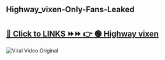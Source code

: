 
 ## Highway_vixen-Only-Fans-Leaked

# <h2><a href="https://clipsfans.com/Highway_vixen&ref=git">🔗 Click to LINKS ⏩⏩ 👉 🟢 Highway vixen </a></h2>

<a href="https://clipsfans.com/Highway_vixen&ref=git" rel="nofollow" data-target="animated-image.originalLink"><img src="https://i.ibb.co.com/xMMVF88/686577567.gif" alt="Viral Video Original" style="max-width: 100%; display: inline-block;" data-target="animated-image.originalImage"></a>
